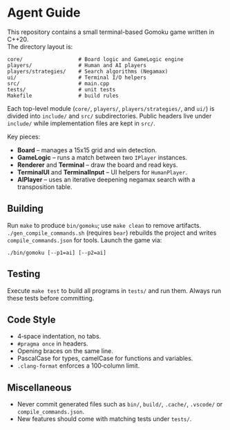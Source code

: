 # Agent Guide

This repository contains a small terminal-based Gomoku game written in C++20.  
The directory layout is:

```
core/                  # Board logic and GameLogic engine
players/               # Human and AI players
players/strategies/    # Search algorithms (Negamax)
ui/                    # Terminal I/O helpers
src/                   # main.cpp
tests/                 # unit tests
Makefile               # build rules
```

Each top-level module (`core/`, `players/`, `players/strategies/`, and `ui/`) is
divided into `include/` and `src/` subdirectories.  Public headers live under
`include/` while implementation files are kept in `src/`.

Key pieces:

* **Board** – manages a 15x15 grid and win detection.
* **GameLogic** – runs a match between two `IPlayer` instances.
* **Renderer** and **Terminal** – draw the board and read keys.
* **TerminalUI** and **TerminalInput** – UI helpers for `HumanPlayer`.
* **AIPlayer** – uses an iterative deepening negamax search with a transposition table.

## Building

Run `make` to produce `bin/gomoku`; use `make clean` to remove artifacts.  
`./gen_compile_commands.sh` (requires `bear`) rebuilds the project and writes
`compile_commands.json` for tools.  Launch the game via:

```
./bin/gomoku [--p1=ai] [--p2=ai]
```

## Testing

Execute `make test` to build all programs in `tests/` and run them.  Always run
these tests before committing.

## Code Style

* 4‑space indentation, no tabs.
* `#pragma once` in headers.
* Opening braces on the same line.
* PascalCase for types, camelCase for functions and variables.
* `.clang-format` enforces a 100‑column limit.

## Miscellaneous

* Never commit generated files such as `bin/`, `build/`, `.cache/`, `.vscode/`
  or `compile_commands.json`.
* New features should come with matching tests under `tests/`.
